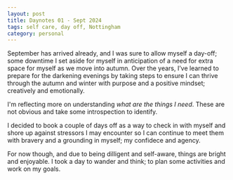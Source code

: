 ```yaml
---
layout: post
title: Daynotes 01 - Sept 2024
tags: self care, day off, Nottingham
category: personal
---
```


<!-- summary -->

September has arrived already, and I was sure to allow myself a day-off; some downtime I set aside for myself in anticipation of a need for extra space for myself as we move into autumn. Over the years, I’ve learned to prepare for the darkening evenings by taking steps to ensure I can thrive through the autumn and winter with purpose and a positive mindset; creatively and emotionally.

I'm reflecting more on understanding _what are the things I need_. These are not obvious and take some introspection to identify.

I decided to book a couple of days off as a way to check in with myself and shore up against stressors I may encounter so I can continue to meet them with bravery and a grounding in myself; my confidece and agency.

For now though, and due to being dilligent and self-aware, things are bright and enjoyable.
I took a day to wander and think; to plan some activities and work on my goals.

<!-- /summary -->
